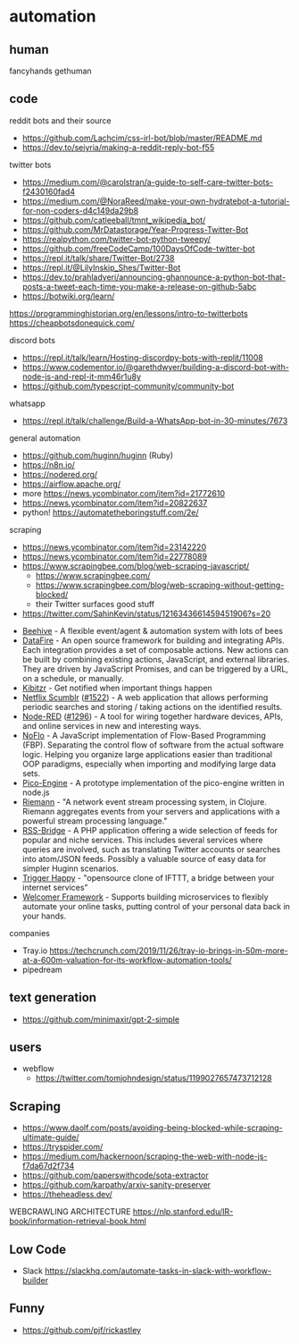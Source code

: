 # automation

## human

fancyhands
gethuman

## code

reddit bots and their source

- https://github.com/Lachcim/css-irl-bot/blob/master/README.md
- https://dev.to/seiyria/making-a-reddit-reply-bot-f55

twitter bots

- https://medium.com/@carolstran/a-guide-to-self-care-twitter-bots-f2430160fad4
- https://medium.com/@NoraReed/make-your-own-hydratebot-a-tutorial-for-non-coders-d4c149da29b8
- https://github.com/catleeball/tmnt_wikipedia_bot/
- https://github.com/MrDatastorage/Year-Progress-Twitter-Bot
- https://realpython.com/twitter-bot-python-tweepy/
- https://github.com/freeCodeCamp/100DaysOfCode-twitter-bot
- https://repl.it/talk/share/Twitter-Bot/2738
- https://repl.it/@LilyInskip_Shes/Twitter-Bot
- https://dev.to/prahladyeri/announcing-ghannounce-a-python-bot-that-posts-a-tweet-each-time-you-make-a-release-on-github-5abc
- https://botwiki.org/learn/

https://programminghistorian.org/en/lessons/intro-to-twitterbots
https://cheapbotsdonequick.com/

discord bots

- https://repl.it/talk/learn/Hosting-discordpy-bots-with-replit/11008
- https://www.codementor.io/@garethdwyer/building-a-discord-bot-with-node-js-and-repl-it-mm46r1u8y
- https://github.com/typescript-community/community-bot

whatsapp

- https://repl.it/talk/challenge/Build-a-WhatsApp-bot-in-30-minutes/7673

general automation

- https://github.com/huginn/huginn (Ruby)
- https://n8n.io/
- https://nodered.org/
- https://airflow.apache.org/
- more https://news.ycombinator.com/item?id=21772610
- https://news.ycombinator.com/item?id=20822637
- python! https://automatetheboringstuff.com/2e/

scraping

- https://news.ycombinator.com/item?id=23142220
- https://news.ycombinator.com/item?id=22778089
- https://www.scrapingbee.com/blog/web-scraping-javascript/
  - https://www.scrapingbee.com/
  - https://www.scrapingbee.com/blog/web-scraping-without-getting-blocked/
  - their Twitter surfaces good stuff
- https://twitter.com/SahinKevin/status/1216343661459451906?s=20
* [Beehive](https://github.com/muesli/beehive) - A flexible event/agent & automation system with lots of bees
* [DataFire](https://github.com/DataFire/DataFire) - An open source framework for building and integrating APIs. Each integration provides a set of composable actions. New actions can be built by combining existing actions, JavaScript, and external libraries. They are driven by JavaScript Promises, and can be triggered by a URL, on a schedule, or manually.
* [Kibitzr](https://kibitzr.github.io) - Get notified when important things happen
* [Netflix Scumblr](https://github.com/Netflix/Scumblr) ([#1522](https://github.com/cantino/huginn/issues/1522)) - A web application that allows performing periodic searches and storing / taking actions on the identified results. 
* [Node-RED](http://nodered.org) ([#1296](https://github.com/cantino/huginn/issues/1296)) - A tool for wiring together hardware devices, APIs, and online services in new and interesting ways.
* [NoFlo](https://NoFlojs.org) - A JavaScript implementation of Flow-Based Programming (FBP). Separating the control flow of software from the actual software logic. Helping you organize large applications easier than traditional OOP paradigms, especially when importing and modifying large data sets.
* [Pico-Engine](https://github.com/Picolab/pico-engine/) - A prototype implementation of the pico-engine written in node.js
* [Riemann](https://github.com/riemann/riemann) - "A network event stream processing system, in Clojure. Riemann aggregates events from your servers and applications with a powerful stream processing language."
* [RSS-Bridge](https://github.com/RSS-Bridge/rss-bridge) - A PHP application offering a wide selection of feeds for popular and niche services. This includes several services where queries are involved, such as translating Twitter accounts or searches into atom/JSON feeds. Possibly a valuable source of easy data for simpler Huginn scenarios.
* [Trigger Happy](https://github.com/foxmask/django-th) - "opensource clone of IFTTT, a bridge between your internet services"
* [Welcomer Framework](https://github.com/welcomer/framework) - Supports building microservices to flexibly automate your online tasks, putting control of your personal data back in your hands.


companies

- Tray.io https://techcrunch.com/2019/11/26/tray-io-brings-in-50m-more-at-a-600m-valuation-for-its-workflow-automation-tools/
- pipedream

## text generation

- https://github.com/minimaxir/gpt-2-simple

## users

- webflow
  - https://twitter.com/tomjohndesign/status/1199027657473712128

## Scraping

- https://www.daolf.com/posts/avoiding-being-blocked-while-scraping-ultimate-guide/
- https://tryspider.com/
- https://medium.com/hackernoon/scraping-the-web-with-node-js-f7da67d2f734
- https://github.com/paperswithcode/sota-extractor
- https://github.com/karpathy/arxiv-sanity-preserver
- https://theheadless.dev/


WEBCRAWLING ARCHITECTURE https://nlp.stanford.edu/IR-book/information-retrieval-book.html

## Low Code

- Slack https://slackhq.com/automate-tasks-in-slack-with-workflow-builder

## Funny

- https://github.com/pjf/rickastley
